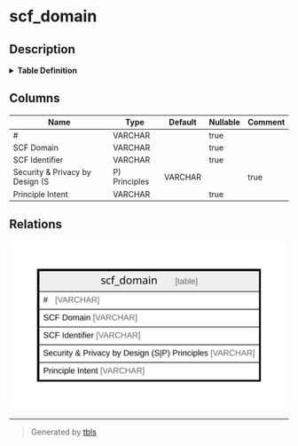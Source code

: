 # scf_domain

## Description

<details>
<summary><strong>Table Definition</strong></summary>

```sql
CREATE TABLE scf_domain("# " VARCHAR, "SCF Domain" VARCHAR, "SCF Identifier" VARCHAR, "Security & Privacy by Design (S|P) Principles" VARCHAR, "Principle Intent" VARCHAR)
```

</details>

## Columns

| Name                                          | Type    | Default | Nullable | Comment |
| --------------------------------------------- | ------- | ------- | -------- | ------- |
| #                                             | VARCHAR |         | true     |         |
| SCF Domain                                    | VARCHAR |         | true     |         |
| SCF Identifier                                | VARCHAR |         | true     |         |
| Security & Privacy by Design (S|P) Principles | VARCHAR |         | true     |         |
| Principle Intent                              | VARCHAR |         | true     |         |

## Relations

![er](scf_domain.svg)

---

> Generated by [tbls](https://github.com/k1LoW/tbls)
